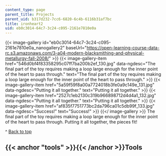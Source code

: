 ```yaml
---
content_type: page
parent_title: Projects
parent_uid: b317d232-7cc6-6820-6c4b-6116b31af7bc
title: ironheart2
uid: eb0c3014-64c7-3c24-c095-2161e7810e0a
---
```


{{< image-gallery id="eb0c3014-64c7-3c24-c095-2161e7810e0a_nanogallery2" baseUrl="https://open-learning-course-data-rc.s3.amazonaws.com/3-a04-modern-blacksmithing-and-physical-metallurgy-fall-2008/" >}}
{{< image-gallery-item href="546d0bf4f83358295c07ff7ba200b2ef_130.jpg" data-ngdesc="The final part of the toy requires making a loop large enough for the inner point of the heart to pass through." text="The final part of the toy requires making a loop large enough for the inner point of the heart to pass through." >}}
{{< image-gallery-item href="5a59f59f8a00a7724018b3fe0a9c149e_131.jpg" data-ngdesc="Putting it all together." text="Putting it all together." >}}
{{< image-gallery-item href="2527c1eb2130c319b966898712d4d4a1_132.jpg" data-ngdesc="Putting it all together." text="Putting it all together." >}}
{{< image-gallery-item href="af835f7751773bc2da796ca01c5db99f_133.jpg" data-ngdesc="Success!" text="Success!" >}}
{{</ image-gallery >}}
The final part of the toy requires making a loop large enough for the inner point of the heart to pass through. Putting it all together, the pieces fit!

^ [Back to top](#top)

{{< anchor "tools" >}}{{< /anchor >}}Tools
------------------------------------------